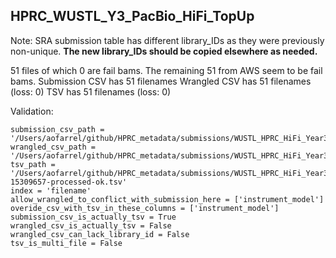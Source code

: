 ## HPRC_WUSTL_Y3_PacBio_HiFi_TopUp

Note: SRA submission table has different library_IDs as they were previously non-unique. **The new library_IDs should be copied elsewhere as needed.**

51 files of which 0 are fail bams. The remaining 51 from AWS seem to be fail bams.
Submission CSV has 51 filenames
Wrangled CSV has 51 filenames (loss: 0)
TSV has 51 filenames (loss: 0)

Validation:
```
submission_csv_path = '/Users/aofarrel/github/HPRC_metadata/submissions/WUSTL_HPRC_HiFi_Year3_TopUp/HPRC_WUSTL_Y3_PacBio_HiFi_TopUp_Metadata_Submission_v0.1.tsv'
wrangled_csv_path = '/Users/aofarrel/github/HPRC_metadata/submissions/WUSTL_HPRC_HiFi_Year3_TopUp/WUSTL_HPRC_HiFi_Year3_TopUp_data_table.csv'
tsv_path = '/Users/aofarrel/github/HPRC_metadata/submissions/WUSTL_HPRC_HiFi_Year3_TopUp/metadata-15309657-processed-ok.tsv'
index = 'filename'
allow_wrangled_to_conflict_with_submission_here = ['instrument_model']
overide_csv_with_tsv_in_these_columns = ['instrument_model']
submission_csv_is_actually_tsv = True
wrangled_csv_is_actually_tsv = False
wrangled_csv_can_lack_library_id = False
tsv_is_multi_file = False
```